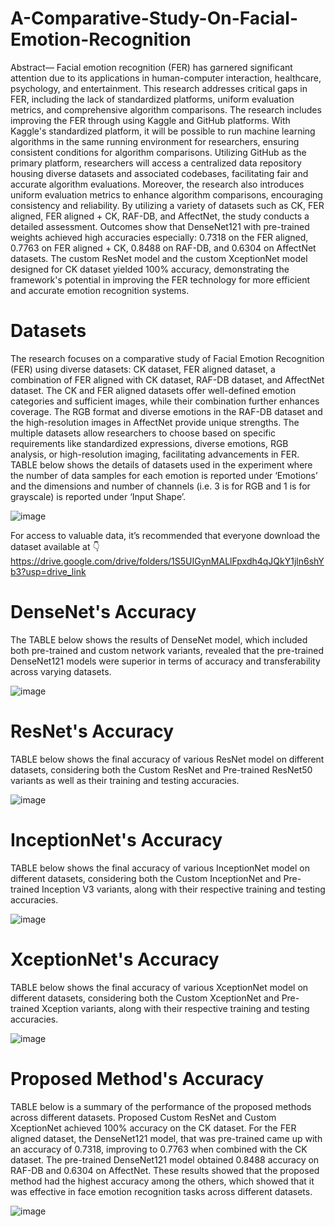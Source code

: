 # A-Comparative-Study-On-Facial-Emotion-Recognition

Abstract— Facial emotion recognition (FER) has garnered significant attention due to its applications in human-computer interaction, healthcare, psychology, and entertainment. This research addresses critical gaps in FER, including the lack of standardized platforms, uniform evaluation metrics, and comprehensive algorithm comparisons. The research includes improving the FER through using Kaggle and GitHub platforms. With Kaggle's standardized platform, it will be possible to run machine learning algorithms in the same running environment for researchers, ensuring consistent conditions for algorithm comparisons. Utilizing GitHub as the primary platform, researchers will access a centralized data repository housing diverse datasets and associated codebases, facilitating fair and accurate algorithm evaluations. Moreover, the research also introduces uniform evaluation metrics to enhance algorithm comparisons, encouraging consistency and reliability. By utilizing a variety of datasets such as CK, FER aligned, FER aligned + CK, RAF-DB, and AffectNet, the study conducts a detailed assessment. Outcomes show that DenseNet121 with pre-trained weights achieved high accuracies especially: 0.7318 on the FER aligned, 0.7763 on FER aligned + CK, 0.8488 on RAF-DB, and 0.6304 on AffectNet datasets. The custom ResNet model and the custom XceptionNet model designed for CK dataset yielded 100% accuracy, demonstrating the framework's potential in improving the FER technology for more efficient and accurate emotion recognition systems.

# Datasets

The research focuses on a comparative study of Facial Emotion Recognition (FER) using diverse datasets: CK dataset, FER aligned dataset, a combination of FER aligned with CK dataset, RAF-DB dataset, and AffectNet dataset. The CK and FER aligned datasets offer well-defined emotion categories and sufficient images, while their combination further enhances coverage. The RGB format and diverse emotions in the RAF-DB dataset and the high-resolution images in AffectNet provide unique strengths. The multiple datasets allow researchers to choose based on specific requirements like standardized expressions, diverse emotions, RGB analysis, or high-resolution imaging, facilitating advancements in FER. TABLE below shows the details of datasets used in the experiment where the number of data samples for each emotion is reported under ‘Emotions’ and the dimensions and number of channels (i.e. 3 is for RGB and 1 is for grayscale) is reported under ‘Input Shape’.

![image](https://github.com/JoskenGan/A-Comparative-Study-On-Facial-Emotion-Recognition/assets/168083511/ecfff105-a854-4714-af7f-0e1e2a4f38e2)

For access to valuable data, it’s recommended that everyone download the dataset available at 👇https://drive.google.com/drive/folders/1S5UIGynMALlFpxdh4qJQkY1jln6shYb3?usp=drive_link 

# DenseNet's Accuracy

The TABLE below shows the results of DenseNet model, which included both pre-trained and custom network variants, revealed that the pre-trained DenseNet121 models were superior in terms of accuracy and transferability across varying datasets.

![image](https://github.com/JoskenGan/A-Comparative-Study-On-Facial-Emotion-Recognition/assets/168083511/1fa2342c-1852-43ba-ae6c-50446e3ed5c5)

# ResNet's Accuracy

TABLE below shows the final accuracy of various ResNet model on different datasets, considering both the Custom ResNet and Pre-trained ResNet50 variants as well as their training and testing accuracies.

![image](https://github.com/JoskenGan/A-Comparative-Study-On-Facial-Emotion-Recognition/assets/168083511/ff5baabf-d7a7-4f58-88ef-674b711a2139)


# InceptionNet's Accuracy

TABLE below shows the final accuracy of various InceptionNet model on different datasets, considering both the Custom InceptionNet and Pre-trained Inception V3 variants, along with their respective training and testing accuracies.

![image](https://github.com/JoskenGan/A-Comparative-Study-On-Facial-Emotion-Recognition/assets/168083511/3c9fd3eb-0e6c-4f3d-aebd-7c31a7be9674)

# XceptionNet's Accuracy

TABLE below shows the final accuracy of various XceptionNet model on different datasets, considering both the Custom XceptionNet and Pre-trained Xception variants, along with their respective training and testing accuracies.

![image](https://github.com/JoskenGan/A-Comparative-Study-On-Facial-Emotion-Recognition/assets/168083511/24c57d66-60f0-43da-957d-8894b396e38e)

# Proposed Method's Accuracy

TABLE below is a summary of the performance of the proposed methods across different datasets. Proposed Custom ResNet and Custom XceptionNet achieved 100% accuracy on the CK dataset. For the FER aligned dataset, the DenseNet121 model, that was pre-trained came up with an accuracy of 0.7318, improving to 0.7763 when combined with the CK dataset. The pre-trained DenseNet121 model obtained 0.8488 accuracy on RAF-DB and 0.6304 on AffectNet. These results showed that the proposed method had the highest accuracy among the others, which showed that it was effective in face emotion recognition tasks across different datasets.

![image](https://github.com/JoskenGan/A-Comparative-Study-On-Facial-Emotion-Recognition/assets/168083511/4316f771-ba1a-4390-bbed-a85ecdd2327d)

